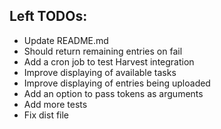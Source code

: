 ## Left TODOs:
* Update README.md
* Should return remaining entries on fail
* Add a cron job to test Harvest integration
* Improve displaying of available tasks
* Improve displaying of entries being uploaded
* Add an option to pass tokens as arguments
* Add more tests
* Fix dist file
